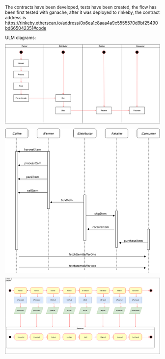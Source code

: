 The contracts have been developed, tests have been created, the flow has been first tested with ganache, after it was deployed to rinkeby,
the contract address is https://rinkeby.etherscan.io/address/0x6ea1c8aaa4a9c5555570d9bf25490bd665042351#code

ULM diagrams:

![Activity diagram](images/activity_diagram.png)

![Sequence diagram](images/sequence_diagram.png)

![State diagram](images/state_diagram.png)
